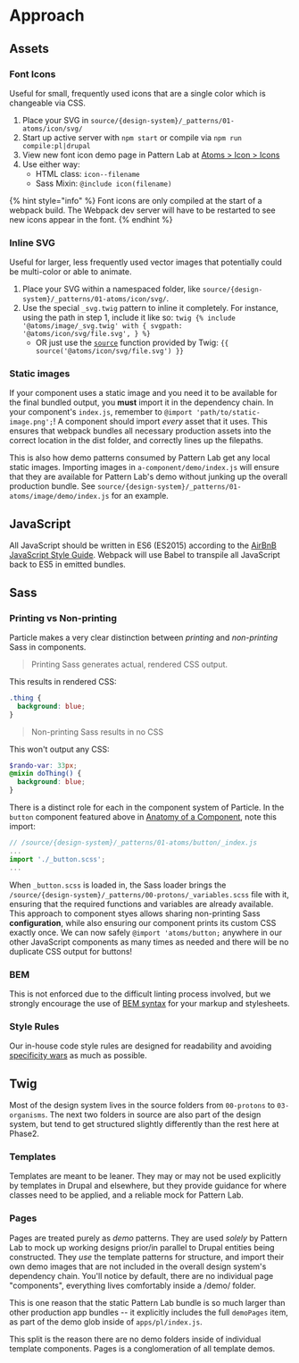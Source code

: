 # Approach

## Assets

### Font Icons

Useful for small, frequently used icons that are a single color which is changeable via CSS.

1. Place your SVG in `source/{design-system}/_patterns/01-atoms/icon/svg/`
2. Start up active server with `npm start` or compile via `npm run compile:pl|drupal`
3. View new font icon demo page in Pattern Lab at [Atoms &gt; Icon &gt; Icons](http://localhost:8080/pl/?p=atoms-icons)
4. Use either way:
   * HTML class: `icon--filename`
   * Sass Mixin: `@include icon(filename)`

{% hint style="info" %}
Font icons are only compiled at the start of a webpack build. The Webpack dev server will have to be restarted to see new icons appear in the font.
{% endhint %}

### Inline SVG

Useful for larger, less frequently used vector images that potentially could be multi-color or able to animate.

1. Place your SVG within a namespaced folder, like `source/{design-system}/_patterns/01-atoms/icon/svg/`.
2. Use the special `_svg.twig` pattern to inline it completely. For instance, using the path in step 1, include it like so: `twig {% include '@atoms/image/_svg.twig' with { svgpath: '@atoms/icon/svg/file.svg', } %}`
   * OR just use the [`source`](https://twig.symfony.com/doc/2.x/functions/source.html) function provided by Twig: `{{ source('@atoms/icon/svg/file.svg') }}`

### Static images

If your component uses a static image and you need it to be available for the final bundled output, you **must** import it in the dependency chain. In your component's `index.js`, remember to `@import 'path/to/static-image.png';`! A component should import _every_ asset that it uses. This ensures that webpack bundles all necessary production assets into the correct location in the dist folder, and correctly lines up the filepaths.

This is also how demo patterns consumed by Pattern Lab get any local static images. Importing images in `a-component/demo/index.js` will ensure that they are available for Pattern Lab's demo without junking up the overall production bundle. See `source/{design-system}/_patterns/01-atoms/image/demo/index.js` for an example.

## JavaScript

All JavaScript should be written in ES6 \(ES2015\) according to the [AirBnB JavaScript Style Guide](https://github.com/airbnb/javascript). Webpack will use Babel to transpile all JavaScript back to ES5 in emitted bundles.

## Sass

### Printing vs Non-printing

Particle makes a very clear distinction between _printing_ and _non-printing_ Sass in components.

> Printing Sass generates actual, rendered CSS output.

This results in rendered CSS:

```scss
.thing {
  background: blue;
}
```

> Non-printing Sass results in no CSS

This won't output any CSS:

```scss
$rando-var: 33px;
@mixin doThing() {
  background: blue;
}
```

There is a distinct role for each in the component system of Particle. In the `button` component featured above in [Anatomy of a Component](https://phase2.github.io/frontend-docs/architecture/components/#anatomy-of-a-component), note this import:

```javascript
// /source/{design-system}/_patterns/01-atoms/button/_index.js
...
import './_button.scss';
...

```

When `_button.scss` is loaded in, the Sass loader brings the
`/source/{design-system}/_patterns/00-protons/_variables.scss` file with it, ensuring that the
required functions and variables are already available. This approach to
component styes allows sharing non-printing Sass **configuration**, while also
ensuring our component prints its custom CSS exactly once. We can now safely
`@import 'atoms/button;` anywhere in our other JavaScript components as many
times as needed and there will be no duplicate CSS output for buttons!

### BEM

This is not enforced due to the difficult linting process involved, but we strongly encourage the use of [BEM syntax](http://getbem.com/introduction/) for your markup and stylesheets.

### Style Rules

Our in-house code style rules are designed for readability and avoiding [specificity wars](http://www.standardista.com/css3/css-specificity/) as much as possible.

## Twig

Most of the design system lives in the source folders from `00-protons` to `03-organisms`. The next two folders in source are also part of the design system, but tend to get structured slightly differently than the rest here at Phase2.

### Templates

Templates are meant to be leaner. They may or may not be used explicitly by templates in Drupal and elsewhere, but they provide guidance for where classes need to be applied, and a reliable mock for Pattern Lab.

### Pages

Pages are treated purely as _demo_ patterns. They are used _solely_ by Pattern Lab to mock up working designs prior/in parallel to Drupal entities being constructed. They _use_ the template patterns for structure, and import their own demo images that are not included in the overall design system's dependency chain. You'll notice by default, there are no individual page "components", everything lives comfortably inside a /demo/ folder.

This is one reason that the static Pattern Lab bundle is so much larger than other production app bundles -- it explicitly includes the full `demoPages` item, as part of the demo glob inside of `apps/pl/index.js`.

This split is the reason there are no demo folders inside of individual template components. Pages is a conglomeration of all template demos.

